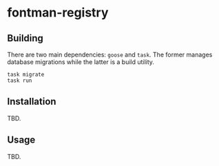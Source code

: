 # fontman-registry

## Building

There are two main dependencies: `goose` and `task`. The former manages database migrations while the latter is a
build utility. 

```
task migrate
task run
```

## Installation

TBD.

## Usage

TBD.
